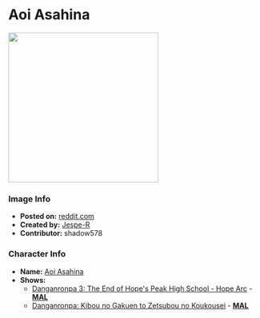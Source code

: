 # Aoi Asahina

<img src="https://raw.githubusercontent.com/shadow578/Project-Padoru/master/Padoru/U_Jespe-R/danganronpa-aoi-asahina.png" height="300">

### Image Info
* **Posted on:**     [reddit.com](https://www.reddit.com/r/Padoru/comments/ggjdhv/daily_padoru_130_aoi_asahina_danganronpa/)
* **Created by:**    [Jespe-R](https://github.com/shadow578/Project-Padoru/blob/master/table-of-contents/creators/JespeR.md)
* **Contributor:**   shadow578

### Character Info
* **Name:**   [Aoi Asahina](https://myanimelist.net/character/65531)
* **Shows:**
  * [Danganronpa 3: The End of Hope's Peak High School - Hope Arc](https://github.com/shadow578/Project-Padoru/blob/master/table-of-contents/shows/Danganronpa3TheEndofHopesPeakHighSchoolHopeArc.md) - [__MAL__](https://myanimelist.net/anime/34103/Danganronpa_3__The_End_of_Kibougamine_Gakuen_-_Kibou-hen)
  * [Danganronpa: Kibou no Gakuen to Zetsubou no Koukousei](https://github.com/shadow578/Project-Padoru/blob/master/table-of-contents/shows/DanganronpaKibounoGakuentoZetsubounoKoukousei.md) - [__MAL__](https://myanimelist.net/manga/37917/Danganronpa__Kibou_no_Gakuen_to_Zetsubou_no_Koukousei)


